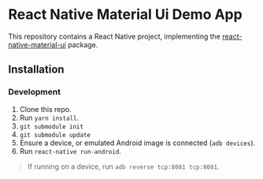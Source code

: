 # React Native Material Ui Demo App

This repository contains a React Native project, implementing the [react-native-material-ui](https://github.com/xotahal/react-native-material-ui) package.

## Installation

### Development

1. Clone this repo.
2. Run `yarn install`.
3. `git submodule init`
4. `git submodule update`
5. Ensure a device, or emulated Android image is connected (`adb devices`).
6. Run `react-native run-android`.

> If running on a device, run `adb reverse tcp:8081 tcp:8081`.
